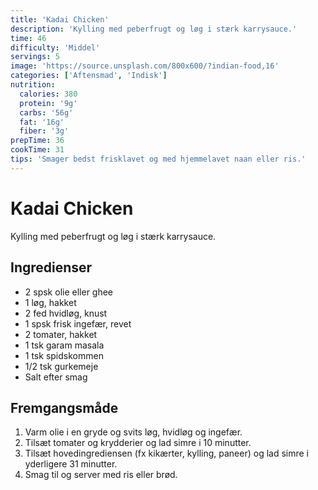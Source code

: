 ```yaml
---
title: 'Kadai Chicken'
description: 'Kylling med peberfrugt og løg i stærk karrysauce.'
time: 46
difficulty: 'Middel'
servings: 5
image: 'https://source.unsplash.com/800x600/?indian-food,16'
categories: ['Aftensmad', 'Indisk']
nutrition:
  calories: 380
  protein: '9g'
  carbs: '56g'
  fat: '16g'
  fiber: '3g'
prepTime: 36
cookTime: 31
tips: 'Smager bedst frisklavet og med hjemmelavet naan eller ris.'
---
```


# Kadai Chicken

Kylling med peberfrugt og løg i stærk karrysauce.

## Ingredienser

- 2 spsk olie eller ghee  
- 1 løg, hakket  
- 2 fed hvidløg, knust  
- 1 spsk frisk ingefær, revet  
- 2 tomater, hakket  
- 1 tsk garam masala  
- 1 tsk spidskommen  
- 1/2 tsk gurkemeje  
- Salt efter smag

## Fremgangsmåde

1. Varm olie i en gryde og svits løg, hvidløg og ingefær.
2. Tilsæt tomater og krydderier og lad simre i 10 minutter.
3. Tilsæt hovedingrediensen (fx kikærter, kylling, paneer) og lad simre i yderligere 31 minutter.
4. Smag til og server med ris eller brød.
